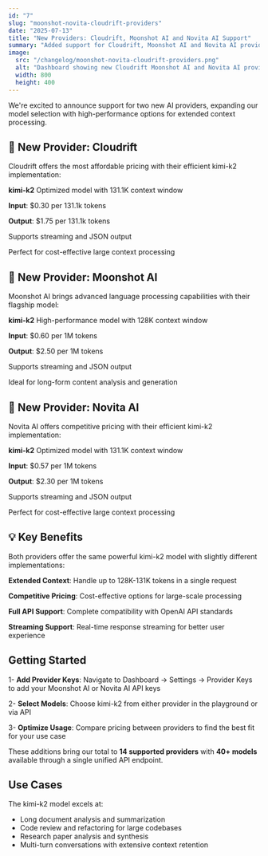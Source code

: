 ```yaml
---
id: "7"
slug: "moonshot-novita-cloudrift-providers"
date: "2025-07-13"
title: "New Providers: Cloudrift, Moonshot AI and Novita AI Support"
summary: "Added support for Cloudrift, Moonshot AI and Novita AI providers, both offering the powerful kimi-k2 model with extensive context windows and competitive pricing."
image:
  src: "/changelog/moonshot-novita-cloudrift-providers.png"
  alt: "Dashboard showing new Cloudrift Moonshot AI and Novita AI providers"
  width: 800
  height: 400
---
```


We're excited to announce support for two new AI providers, expanding our model selection with high-performance options for extended context processing.

## 🚀 New Provider: Cloudrift

Cloudrift offers the most affordable pricing with their efficient kimi-k2 implementation:

**kimi-k2** Optimized model with 131.1K context window

**Input**: $0.30 per 131.1k tokens

**Output**: $1.75 per 131.1k tokens

Supports streaming and JSON output

Perfect for cost-effective large context processing

## 🚀 New Provider: Moonshot AI

Moonshot AI brings advanced language processing capabilities with their flagship model:

**kimi-k2** High-performance model with 128K context window

**Input**: $0.60 per 1M tokens

**Output**: $2.50 per 1M tokens

Supports streaming and JSON output

Ideal for long-form content analysis and generation

## 🤖 New Provider: Novita AI

Novita AI offers competitive pricing with their efficient kimi-k2 implementation:

**kimi-k2** Optimized model with 131.1K context window

**Input**: $0.57 per 1M tokens

**Output**: $2.30 per 1M tokens

Supports streaming and JSON output

Perfect for cost-effective large context processing

## 💡 Key Benefits

Both providers offer the same powerful kimi-k2 model with slightly different implementations:

**Extended Context**: Handle up to 128K-131K tokens in a single request

**Competitive Pricing**: Cost-effective options for large-scale processing

**Full API Support**: Complete compatibility with OpenAI API standards

**Streaming Support**: Real-time response streaming for better user experience

## Getting Started

1- **Add Provider Keys**: Navigate to Dashboard → Settings → Provider Keys to add your Moonshot AI or Novita AI API keys

2- **Select Models**: Choose kimi-k2 from either provider in the playground or via API

3- **Optimize Usage**: Compare pricing between providers to find the best fit for your use case

These additions bring our total to **14 supported providers** with **40+ models** available through a single unified API endpoint.

## Use Cases

The kimi-k2 model excels at:

- Long document analysis and summarization
- Code review and refactoring for large codebases
- Research paper analysis and synthesis
- Multi-turn conversations with extensive context retention
